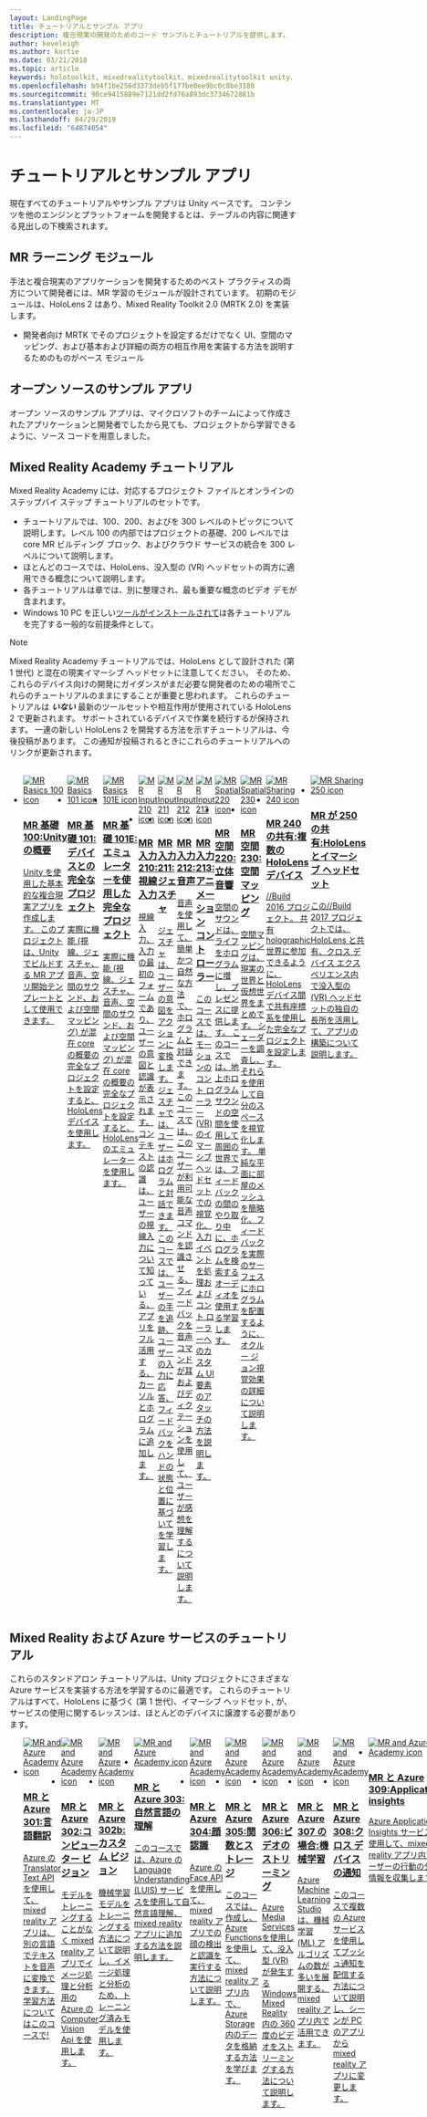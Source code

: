 ```yaml
---
layout: LandingPage
title: チュートリアルとサンプル アプリ
description: 複合現実の開発のためのコード サンプルとチュートリアルを提供します。
author: keveleigh
ms.author: kurtie
ms.date: 03/21/2018
ms.topic: article
keywords: holotoolkit, mixedrealitytoolkit、mixedrealitytoolkit unity、academy, チュートリアル
ms.openlocfilehash: b94f1be256d3373deb5f177be0ee9bc0c8be3180
ms.sourcegitcommit: 90ce9415889e7121dd2fd76a893dc3734672881b
ms.translationtype: MT
ms.contentlocale: ja-JP
ms.lasthandoff: 04/29/2019
ms.locfileid: "64874054"
---
```

# <a name="tutorials-and-sample-apps"></a>チュートリアルとサンプル アプリ

現在すべてのチュートリアルやサンプル アプリは Unity ベースです。  コンテンツを他のエンジンとプラットフォームを開発するとは、テーブルの内容に関連する見出しの下検索されます。

## <a name="mr-learning-modules"></a>MR ラーニング モジュール

手法と複合現実のアプリケーションを開発するためのベスト プラクティスの両方について開発者には、MR 学習のモジュールが設計されています。  初期のモジュールは、HoloLens 2 はあり、Mixed Reality Toolkit 2.0 (MRTK 2.0) を実装します。
* 開発者向け MRTK でそのプロジェクトを設定するだけでなく UI、空間のマッピング、および基本および詳細の両方の相互作用を実装する方法を説明するためのものがベース モジュール

## <a name="open-source-sample-apps"></a>オープン ソースのサンプル アプリ

オープン ソースのサンプル アプリは、マイクロソフトのチームによって作成されたアプリケーションと開発者でしたから見ても、プロジェクトから学習できるように、ソース コードを用意しました。

## <a name="mixed-reality-academy-tutorials"></a>Mixed Reality Academy チュートリアル

Mixed Reality Academy には、対応するプロジェクト ファイルとオンラインのステップバイ ステップ チュートリアルのセットです。 
* チュートリアルでは、100、200、およびを 300 レベルのトピックについて説明します。レベル 100 の内部ではプロジェクトの基礎、200 レベルでは core MR ビルディング ブロック、およびクラウド サービスの統合を 300 レベルについて説明します。
* ほとんどのコースでは、HoloLens、没入型の (VR) ヘッドセットの両方に適用できる概念について説明します。 
* 各チュートリアルは章では、別に整理され、最も重要な概念のビデオ デモが含まれます。 
* Windows 10 PC を正しい[ツールがインストールされて](install-the-tools.md)は各チュートリアルを完了する一般的な前提条件として。

>[!NOTE]
>Mixed Reality Academy チュートリアルでは、HoloLens として設計された (第 1 世代) と混在の現実イマーシブ ヘッドセットに注意してください。  そのため、これらのデバイス向けの開発にガイダンスがまだ必要な開発者のための場所でこれらのチュートリアルのままにすることが重要と思われます。  これらのチュートリアルは **_いない_** 最新のツールセットや相互作用が使用されている HoloLens 2 で更新されます。  サポートされているデバイスで作業を続行するが保持されます。 一連の新しい HoloLens 2 を開発する方法を示すチュートリアルは、今後投稿があります。  この通知が投稿されるときにこれらのチュートリアルへのリンクが更新されます。

<br>
<ul id="cardtypes-W" class="cardsW panelContent" style="display: flex; margin-top: 0px;">
                            <li>
                                    <a href="holograms-100.md" title="MR 基本 100" data-linktype="absolute-path">
                                    <div class="cardSize">
                                        <div class="cardPadding">
                                            <div class="card">
                                                <div class="cardImageOuter">
                                                    <div class="cardImage">
                                                        <img src="images/Holograms100.jpg" alt="MR Basics 100 icon">
                                                    </div>
                                                </div>
                                                <div class="cardText">
                                                    <h3>MR 基礎 100:Unity の概要</h3>
                                                    <p>Unity を使用した基本的な複合現実アプリを作成します。 このプロジェクトは、Unity でビルドする MR アプリ開始テンプレートとして使用できます。</p>
                                                </div>
                                            </div>
                                        </div>
                                    </div>
                               </a>
                            </li>
                            <li>
                                  <a href="holograms-101.md" title="MR 基本 101" data-linktype="absolute-path">
                                    <div class="cardSize">
                                        <div class="cardPadding">
                                            <div class="card">
                                                <div class="cardImageOuter">
                                                    <div class="cardImage">
                                                        <img src="images/Holograms101.jpg" alt="MR Basics 101 icon">
                                                    </div>
                                                </div>
                                                <div class="cardText">
                                                    <h3>MR 基礎 101:デバイスとの完全なプロジェクト</h3>
                                                    <p>実際に機能 (視線、ジェスチャ、音声、空間のサウンド、および空間マッピング) が混在 core の概要の完全なプロジェクトを設定すると、HoloLens デバイスを使用します。</p>
                                                </div>
                                            </div>
                                        </div>
                                    </div>
                               </a>
                            </li>
                            <li>
                                <a href="holograms-101e.md" title="MR 基本 101E" data-linktype="absolute-path">
                                    <div class="cardSize">
                                        <div class="cardPadding">
                                            <div class="card">
                                                <div class="cardImageOuter">
                                                    <div class="cardImage">
                                                        <img src="images/Holograms101E.jpg" alt="MR Basics 101E icon">
                                                    </div>
                                                </div>
                                                <div class="cardText">
                                                    <h3>MR 基礎 101E:エミュレーターを使用した完全なプロジェクト</h3>
                                                    <p>実際に機能 (視線、ジェスチャ、音声、空間のサウンド、および空間マッピング) が混在 core の概要の完全なプロジェクトを設定すると、HoloLens のエミュレーターを使用します。</p>
                                                </div>
                                            </div>
                                        </div>
                                    </div>
                                  </a>
                            </li>
                            <li>
                             <a href="holograms-210.md" title="MR 入力 210" data-linktype="absolute-path">
                              <div class="cardSize">
                                  <div class="cardPadding">
                                      <div class="card">
                                          <div class="cardImageOuter">
                                              <div class="cardImage">
                                                  <img src="images/Holograms210.jpg" alt="MR Input 210 icon">
                                              </div>
                                          </div>
                                          <div class="cardText">
                                              <h3>MR 入力 210:視線入力</h3>
                                              <p>視線入力、入力の最初のフォームであり、ユーザーの意図と認識が表示されます。 コンテキストの認識は、ユーザーの視線入力について知っている、アプリをフル活用する、カーソルとホログラムに追加します。</p>
                                          </div>
                                      </div>
                                  </div>
                              </div>
                               </a>
                            </li>
                            <li>
                            <a href="holograms-211.md" title="MR 入力 211" data-linktype="absolute-path">
                              <div class="cardSize">
                                  <div class="cardPadding">
                                      <div class="card">
                                          <div class="cardImageOuter">
                                              <div class="cardImage">
                                                  <img src="images/Holograms211.jpg" alt="MR Input 211 icon">
                                              </div>
                                          </div>
                                          <div class="cardText">
                                              <h3>MR 入力 211:ジェスチャ</h3>
                                              <p>ジェスチャは、ユーザーの意図をアクションに変換します。 ジェスチャでは、ユーザーはホログラムと対話できます。 このコースでは、ユーザーの手を追跡、ユーザーの入力に応答、フィードバックをハンドの状態と位置に基づいてを学習します。</p>
                                          </div>
                                      </div>
                                  </div>
                              </div>
                              </a>
                            </li>         
                            <li>
                             <a href="holograms-212.md" title="MR 入力 212" data-linktype="absolute-path">
                              <div class="cardSize">
                                  <div class="cardPadding">
                                      <div class="card">
                                          <div class="cardImageOuter">
                                              <div class="cardImage">
                                                  <img src="images/Holograms212.jpg" alt="MR Input 212 icon">
                                              </div>
                                          </div>
                                          <div class="cardText">
                                              <h3>MR 入力 212:音声</h3>
                                              <p>音声を使用して、簡単かつ自然な方法で、ホログラムと対話できます。 このコースでは、このユーザーが利用可能な音声コマンドを認識させる、フィードバックを音声コマンドが耳およびディクテーションを使用して、ユーザーが感想を理解するについて説明します。</p>
                                          </div>
                                      </div>
                                  </div>
                              </div>
                              </a>
                            </li>
                             <li>
                              <a href="mixed-reality-213.md" title="MR 入力 213" data-linktype="absolute-path">
                              <div class="cardSize">
                                  <div class="cardPadding">
                                      <div class="card">
                                          <div class="cardImageOuter">
                                              <div class="cardImage">
                                                  <img src="images/MR213v2.jpg" alt="MR Input 213 icon">
                                              </div>
                                          </div>
                                          <div class="cardText">
                                              <h3>MR 入力 213:アニメーション コント ローラー</h3>
                                              <p>このコースでは、モーションのコント ローラー (VR) のイマーシブ ヘッドセットでの視覚化、入力イベントを処理およびコント ローラーへのカスタム UI 要素のアタッチの方法を説明します。</p>
                                          </div>
                                      </div>
                                  </div>
                              </div>
                              </a>
                            </li>   
                              <li>
                              <a href="holograms-220.md" title="MR 空間 220" data-linktype="absolute-path">
                              <div class="cardSize">
                                  <div class="cardPadding">
                                      <div class="card">
                                          <div class="cardImageOuter">
                                              <div class="cardImage">
                                                  <img src="images/Holograms220b.jpg" alt="MR Spatial 220 icon">
                                              </div>
                                          </div>
                                          <div class="cardText">
                                              <h3>MR 空間 220:立体音響</h3>
                                              <p>空間のサウンドは、ライフをホログラムに増し、プレゼンスに提供します。 このコースでは、地上ホログラム サウンドの空間を使用して周囲の世界では、フィードバックの間のやり取り中に、ホログラムを検索するオーディオを使用する学習します。</p>
                                          </div>
                                      </div>
                                  </div>
                              </div>
                              </a>
                            </li>      
                               <li>
                               <a href="holograms-230.md" title="MR 空間 230" data-linktype="absolute-path">
                              <div class="cardSize">
                                  <div class="cardPadding">
                                      <div class="card">
                                          <div class="cardImageOuter">
                                              <div class="cardImage">
                                                  <img src="images/Holograms230.jpg" alt="MR Spatial 230 icon">
                                              </div>
                                          </div>
                                          <div class="cardText">
                                              <h3>MR 空間 230:空間マッピング</h3>
                                              <p>空間マッピングは、現実の世界と仮想世界をまとめです。 シェーダーを調査し、それらを使用して自分のスペースを視覚化します。 単純な平面に部屋のメッシュを簡略化、フィードバックを実際のサーフェスにホログラムを配置するように、オクルー ジョン視覚効果の詳細について説明します。</p>
                                          </div>
                                      </div>
                                  </div>
                              </div>
                             </a>
                            </li> 
                                <li>
                                <a href="holograms-240.md" title="MR 240 の共有" data-linktype="absolute-path">
                              <div class="cardSize">
                                  <div class="cardPadding">
                                      <div class="card">
                                          <div class="cardImageOuter">
                                              <div class="cardImage">
                                                  <img src="images/Holograms240.jpg" alt="MR Sharing 240 icon">
                                              </div>
                                          </div>
                                          <div class="cardText">
                                              <h3>MR 240 の共有:複数の HoloLens デバイス</h3>
                                              <p>//Build 2016 プロジェクト。 共有 holographic 世界に参加できるように、HoloLens デバイス間で共有座標系を使用した完全なプロジェクトを設定します。</p>
                                          </div>
                                      </div>
                                  </div>
                              </div>
                             </a>
                            </li> 
                                 <li>
                                   <a href="mixed-reality-250.md" title="MR が 250 の共有" data-linktype="absolute-path">
                              <div class="cardSize">
                                  <div class="cardPadding">
                                      <div class="card">
                                          <div class="cardImageOuter">
                                              <div class="cardImage">
                                                  <img src="images/MR250-new.jpg" alt="MR Sharing 250 icon">
                                              </div>
                                          </div>
                                          <div class="cardText">
                                              <h3>MR が 250 の共有:HoloLens とイマーシブ ヘッドセット</h3>
                                              <p>この//Build 2017 プロジェクトでは、HoloLens と共有、クロス デバイス エクスペリエンス内で没入型の (VR) ヘッドセットの独自の長所を活用して、アプリの構築について説明します。</p>
                                          </div>
                                      </div>
                                  </div>
                              </div>
                              </a>
                            </li> 
</ul>

## <a name="mixed-reality-and-azure-services-tutorials"></a>Mixed Reality および Azure サービスのチュートリアル

これらのスタンドアロン チュートリアルは、Unity プロジェクトにさまざまな Azure サービスを実装する方法を学習するのに最適です。  これらのチュートリアルはすべて、HoloLens に基づく (第 1 世代)、イマーシブ ヘッドセット, が、サービスの使用に関するレッスンは、ほとんどのデバイスに譲渡する必要があります。

<ul id="cardtypes-W" class="cardsW panelContent" style="display: flex; margin-top: 0px;">
    <li>
                                   <a href="mr-azure-301.md" title="MR と Azure 301" data-linktype="absolute-path">
                              <div class="cardSize">
                                  <div class="cardPadding">
                                      <div class="card">
                                          <div class="cardImageOuter">
                                              <div class="cardImage">
                                                  <img src="images/MR-Azure-AcademyTile.jpg" alt="MR and Azure Academy icon">
                                              </div>
                                          </div>
                                          <div class="cardText">
                                              <h3>MR と Azure 301:言語翻訳</h3>
                                              <p>Azure の Translator Text API を使用して、mixed reality アプリは、別の言語でテキストを音声に変換できます。 学習方法についてはこのコースで!</p>
                                          </div>
                                      </div>
                                  </div>
                              </div>
                              </a>
                            </li>
                                 <li>
                                   <a href="mr-azure-302.md" title="MR と Azure 302" data-linktype="absolute-path">
                              <div class="cardSize">
                                  <div class="cardPadding">
                                      <div class="card">
                                          <div class="cardImageOuter">
                                              <div class="cardImage">
                                                  <img src="images/MR-Azure-AcademyTile.jpg" alt="MR and Azure Academy icon">
                                              </div>
                                          </div>
                                          <div class="cardText">
                                              <h3>MR と Azure 302:コンピューター ビジョン</h3>
                                              <p>モデルをトレーニングすることがなく mixed reality アプリでイメージ処理と分析用の Azure の Computer Vision Api を使用します。</p>
                                          </div>
                                      </div>
                                  </div>
                              </div>
                              </a>
                            </li>
                                 <li>
                                   <a href="mr-azure-302b.md" title="MR と Azure 302b" data-linktype="absolute-path">
                              <div class="cardSize">
                                  <div class="cardPadding">
                                      <div class="card">
                                          <div class="cardImageOuter">
                                              <div class="cardImage">
                                                  <img src="images/MR-Azure-AcademyTile.jpg" alt="MR and Azure Academy icon">
                                              </div>
                                          </div>
                                          <div class="cardText">
                                              <h3>MR と Azure 302b:カスタム ビジョン</h3>
                                              <p>機械学習モデルをトレーニングする方法について説明し、イメージ処理と分析のため、トレーニング済みモデルを使用します。</p>
                                          </div>
                                      </div>
                                  </div>
                              </div>
                              </a>
                            </li>                            
                                 <li>
                                   <a href="mr-azure-303.md" title="MR と Azure 303" data-linktype="absolute-path">
                              <div class="cardSize">
                                  <div class="cardPadding">
                                      <div class="card">
                                          <div class="cardImageOuter">
                                              <div class="cardImage">
                                                  <img src="images/MR-Azure-AcademyTile.jpg" alt="MR and Azure Academy icon">
                                              </div>
                                          </div>
                                          <div class="cardText">
                                              <h3>MR と Azure 303:自然言語の理解</h3>
                                              <p>このコースでは、Azure の Language Understanding (LUIS) サービスを使用して自然言語理解、mixed reality アプリに追加する方法を説明します。</p>
                                          </div>
                                      </div>
                                  </div>
                              </div>
                              </a>
                            </li>
                                 <li>
                                   <a href="mr-azure-304.md" title="MR と Azure 304" data-linktype="absolute-path">
                              <div class="cardSize">
                                  <div class="cardPadding">
                                      <div class="card">
                                          <div class="cardImageOuter">
                                              <div class="cardImage">
                                                  <img src="images/MR-Azure-AcademyTile.jpg" alt="MR and Azure Academy icon">
                                              </div>
                                          </div>
                                          <div class="cardText">
                                              <h3>MR と Azure 304:顔認識</h3>
                                              <p>Azure の Face API を使用して、mixed reality アプリでの顔の検出と認識を実行する方法について説明します。</p>
                                          </div>
                                      </div>
                                  </div>
                              </div>
                              </a>
                            </li>
                                 <li>
                                   <a href="mr-azure-305.md" title="MR と Azure 305" data-linktype="absolute-path">
                              <div class="cardSize">
                                  <div class="cardPadding">
                                      <div class="card">
                                          <div class="cardImageOuter">
                                              <div class="cardImage">
                                                  <img src="images/MR-Azure-AcademyTile.jpg" alt="MR and Azure Academy icon">
                                              </div>
                                          </div>
                                          <div class="cardText">
                                              <h3>MR と Azure 305:関数とストレージ</h3>
                                              <p>このコースでは、作成し、Azure Functions を使用して、mixed reality アプリ内で、Azure Storage 内のデータを格納する方法を学びます。</p>
                                          </div>
                                      </div>
                                  </div>
                              </div>
                              </a>
                            </li>
                                 <li>
                                   <a href="mr-azure-306.md" title="MR と Azure 306" data-linktype="absolute-path">
                              <div class="cardSize">
                                  <div class="cardPadding">
                                      <div class="card">
                                          <div class="cardImageOuter">
                                              <div class="cardImage">
                                                  <img src="images/MR-Azure-AcademyTile.jpg" alt="MR and Azure Academy icon">
                                              </div>
                                          </div>
                                          <div class="cardText">
                                              <h3>MR と Azure 306:ビデオのストリーミング</h3>
                                              <p>Azure Media Services を使用して、没入型 (VR) が発生する Windows Mixed Reality 内の 360 度のビデオをストリーミングする方法について説明します。</p>
                                          </div>
                                      </div>
                                  </div>
                              </div>
                              </a>
                            </li>
                                 <li>
                                   <a href="mr-azure-307.md" title="MR と Azure 307" data-linktype="absolute-path">
                              <div class="cardSize">
                                  <div class="cardPadding">
                                      <div class="card">
                                          <div class="cardImageOuter">
                                              <div class="cardImage">
                                                  <img src="images/MR-Azure-AcademyTile.jpg" alt="MR and Azure Academy icon">
                                              </div>
                                          </div>
                                          <div class="cardText">
                                              <h3>MR と Azure 307 の場合:機械学習</h3>
                                              <p>Azure Machine Learning Studio は、機械学習 (ML) アルゴリズムの数が多いを展開する、mixed reality アプリ内で活用できます。</p>
                                          </div>
                                      </div>
                                  </div>
                              </div>
                              </a>
                            </li>
                                 <li>
                                   <a href="mr-azure-308.md" title="MR と Azure 308" data-linktype="absolute-path">
                              <div class="cardSize">
                                  <div class="cardPadding">
                                      <div class="card">
                                          <div class="cardImageOuter">
                                              <div class="cardImage">
                                                  <img src="images/MR-Azure-AcademyTile.jpg" alt="MR and Azure Academy icon">
                                              </div>
                                          </div>
                                          <div class="cardText">
                                              <h3>MR と Azure 308:クロス デバイスの通知</h3>
                                              <p>このコースで複数の Azure サービスを使用してプッシュ通知を配信する方法について説明し、シーンが PC のアプリから mixed reality アプリに変更します。</p>
                                          </div>
                                      </div>
                                  </div>
                              </div>
                              </a>
                            </li>
                                 <li>
                                   <a href="mr-azure-309.md" title="MR と Azure 309" data-linktype="absolute-path">
                              <div class="cardSize">
                                  <div class="cardPadding">
                                      <div class="card">
                                          <div class="cardImageOuter">
                                              <div class="cardImage">
                                                  <img src="images/MR-Azure-AcademyTile.jpg" alt="MR and Azure Academy icon">
                                              </div>
                                          </div>
                                          <div class="cardText">
                                              <h3>MR と Azure 309:Application insights</h3>
                                              <p>Azure Application Insights サービスを使用して、mixed reality アプリ内でユーザーの行動の分析情報を収集します。</p>
                                          </div>
                                      </div>
                                  </div>
                              </div>
                              </a>
                            </li> 
                                 <li>
                                   <a href="mr-azure-310.md" title="MR と Azure 310" data-linktype="absolute-path">
                              <div class="cardSize">
                                  <div class="cardPadding">
                                      <div class="card">
                                          <div class="cardImageOuter">
                                              <div class="cardImage">
                                                  <img src="images/MR-Azure-AcademyTile.jpg" alt="MR and Azure Academy icon">
                                              </div>
                                          </div>
                                          <div class="cardText">
                                              <h3>MR と Azure 310:オブジェクトの検出</h3>
                                              <p>機械学習モデルのトレーニングし、同等のオブジェクトと、物理世界でそれらの位置を認識して、トレーニング済みモデルを使用します。</p>
                                          </div>
                                      </div>
                                  </div>
                              </div>
                              </a>
                            </li> 
                                 <li>
                                   <a href="mr-azure-311.md" title="MR と Azure 311" data-linktype="absolute-path">
                              <div class="cardSize">
                                  <div class="cardPadding">
                                      <div class="card">
                                          <div class="cardImageOuter">
                                              <div class="cardImage">
                                                  <img src="images/MR-Azure-AcademyTile.jpg" alt="MR and Azure Academy icon">
                                              </div>
                                          </div>
                                          <div class="cardText">
                                              <h3>MR と Azure 311:Microsoft Graph</h3>
                                              <p>Mixed reality アプリ内から Microsoft Graph サービスに接続する方法について説明します。</p>
                                          </div>
                                      </div>
                                  </div>
                              </div>
                              </a>
                            </li> 
                                 <li>
                                   <a href="mr-azure-312.md" title="MR と Azure 312" data-linktype="absolute-path">
                              <div class="cardSize">
                                  <div class="cardPadding">
                                      <div class="card">
                                          <div class="cardImageOuter">
                                              <div class="cardImage">
                                                  <img src="images/MR-Azure-AcademyTile.jpg" alt="MR and Azure Academy icon">
                                              </div>
                                          </div>
                                          <div class="cardText">
                                              <h3>MR と Azure 312:ボットの統合</h3>
                                              <p>作成し、Microsoft Bot Framework v4 を使用してボットを展開し、mixed reality アプリで通信します。</p>
                                          </div>
                                      </div>
                                  </div>
                              </div>
                              </a>
                            </li> 
                                 <li>
                                   <a href="mr-azure-313.md" title="MR と Azure 313" data-linktype="absolute-path">
                              <div class="cardSize">
                                  <div class="cardPadding">
                                      <div class="card">
                                          <div class="cardImageOuter">
                                              <div class="cardImage">
                                                  <img src="images/MR-Azure-AcademyTile.jpg" alt="MR and Azure Academy icon">
                                              </div>
                                          </div>
                                          <div class="cardText">
                                              <h3>MR と Azure 313:IoT Hub サービス</h3>
                                              <p>バーチャル マシンの場合は、Azure IoT Hub サービスを実装して、HoloLens のデータを視覚化する方法について説明します。</p>
                                          </div>
                                      </div>
                                  </div>
                              </div>
                              </a>
                            </li> 
</ul>
